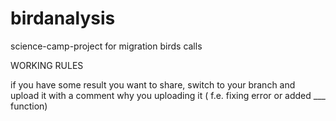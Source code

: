 # birdanalysis
science-camp-project for migration birds calls 


WORKING RULES

if you have some result you want to share, switch to your branch and upload it with a comment why you uploading it ( f.e. fixing error or added ___ function)
